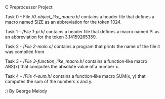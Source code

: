 C Preprocessor Project

Task 0 - File /*0-object_like_macro.h*/ contains a header file that defines a macro named SIZE as an abbreviation for the token 1024.

Task 1 - /*File 1-pi.h*/ contains a header file that defines a macro named PI as an abbreviation for the token 3.14159265359.

Task 2 - /*File 2-main.c*/ contains a program that prints the name of the file it was compiled from

Task 3 - /*File 3-function_like_macro.h*/ contains a function-like macro ABS(x) that computes the absolute value of a number x.

Task 4 - /*File 4-sum.h*/ contains a function-like macro SUM(x, y) that computes the sum of the numbers x and y.

:) By George Melody
